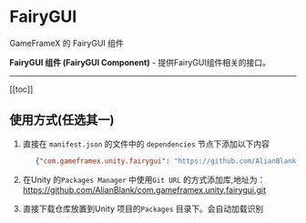 # FairyGUI

GameFrameX 的 FairyGUI 组件

**FairyGUI 组件 (FairyGUI Component)** - 提供FairyGUI组件相关的接口。

---
[[toc]]

## 使用方式(任选其一)

1. 直接在 `manifest.json` 的文件中的 `dependencies` 节点下添加以下内容
   ```json
      {"com.gameframex.unity.fairygui": "https://github.com/AlianBlank/com.gameframex.unity.fairygui.git"}
    ```
2. 在Unity 的`Packages Manager` 中使用`Git URL`
   的方式添加库,地址为：https://github.com/AlianBlank/com.gameframex.unity.fairygui.git

3. 直接下载仓库放置到Unity 项目的`Packages` 目录下。会自动加载识别
